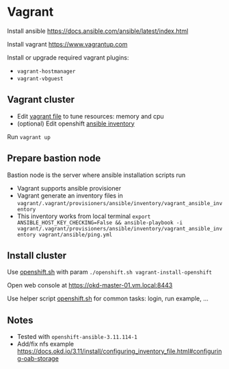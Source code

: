 # Vagrant

Install ansible <https://docs.ansible.com/ansible/latest/index.html>

Install vagrant <https://www.vagrantup.com>

Install or upgrade required vagrant plugins:

- `vagrant-hostmanager`
- `vagrant-vbguest`

## Vagrant cluster

- Edit [vagrant file](./Vagrantfile) to tune resources: memory and cpu
- (optional) Edit openshift [ansible inventory](./ansible/host-3-11-cluster.localhost)

Run `vagrant up`

## Prepare bastion node

Bastion node is the server where ansible installation scripts run

- Vagrant supports ansible provisioner
- Vagrant generate an inventory files in `vagrant/.vagrant/provisioners/ansible/inventory/vagrant_ansible_inventory`
- This inventory works from local terminal `export ANSIBLE_HOST_KEY_CHECKING=False && ansible-playbook -i vagrant/.vagrant/provisioners/ansible/inventory/vagrant_ansible_inventory vagrant/ansible/ping.yml`

## Install cluster

Use [openshift.sh](../openshift.sh) with param `./openshift.sh vagrant-install-openshift`

Open web console at <https://okd-master-01.vm.local:8443>

Use helper script [openshift.sh](../openshift.sh) for common tasks: login, run example, ...

## Notes

- Tested with `openshift-ansible-3.11.114-1`
- Add/fix nfs example <https://docs.okd.io/3.11/install/configuring_inventory_file.html#configuring-oab-storage>